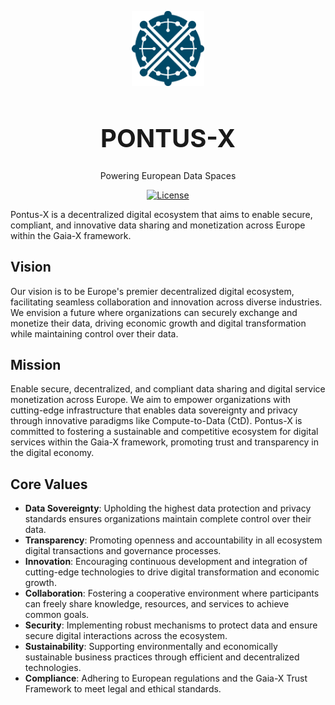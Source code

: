 <p align="center">
  <a href="https://github.com/Pontus-X/.github/tree/main">
      <picture>
        <source media="(prefers-color-scheme: dark)" srcset="https://raw.githubusercontent.com/Pontus-X/.github/main/profile/assets/pontusx_logo_blue.svg">
        <img alt="Pontus-X Monitor logo" src="https://raw.githubusercontent.com/Pontus-X/.github/main/profile/assets/pontusx_logo_blue.svg" width="auto" height="120">
      </picture>
  </a>
</p>

<h1 style="font-size: 40px;" align="center">PONTUS-X</h1>
<p align="center">
   Powering European Data Spaces
</p>

<p align="center">
  <a href="https://github.com/Pontus-X/.github/blob/main/LICENSE">
    <img src="https://img.shields.io/badge/license-Apache--2.0-blue.svg?style=for-the-badge" alt="License">
  </a>
</p>

Pontus-X is a decentralized digital ecosystem that aims to enable secure, compliant, and innovative data sharing and monetization across Europe within the Gaia-X framework.

## Vision
Our vision is to be Europe's premier decentralized digital ecosystem, facilitating seamless collaboration and innovation across diverse industries. We envision a future where organizations can securely exchange and monetize their data, driving economic growth and digital transformation while maintaining control over their data.

## Mission
Enable secure, decentralized, and compliant data sharing and digital service monetization across Europe. We aim to empower organizations with cutting-edge infrastructure that enables data sovereignty and privacy through innovative paradigms like Compute-to-Data (CtD). Pontus-X is committed to fostering a sustainable and competitive ecosystem for digital services within the Gaia-X framework, promoting trust and transparency in the digital economy.

## Core Values
- **Data Sovereignty**: Upholding the highest data protection and privacy standards ensures organizations maintain complete control over their data.
- **Transparency**: Promoting openness and accountability in all ecosystem digital transactions and governance processes.
- **Innovation**: Encouraging continuous development and integration of cutting-edge technologies to drive digital transformation and economic growth.
- **Collaboration**: Fostering a cooperative environment where participants can freely share knowledge, resources, and services to achieve common goals.
- **Security**: Implementing robust mechanisms to protect data and ensure secure digital interactions across the ecosystem.
- **Sustainability**: Supporting environmentally and economically sustainable business practices through efficient and decentralized technologies.
- **Compliance**: Adhering to European regulations and the Gaia-X Trust Framework to meet legal and ethical standards.
